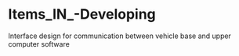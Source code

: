 # Items_IN_-Developing
Interface design for communication between vehicle base and upper computer software
